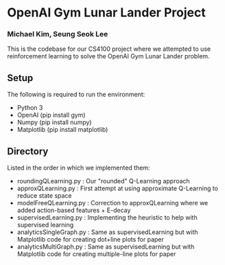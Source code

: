 # OpenAI Gym Lunar Lander Project
### Michael Kim, Seung Seok Lee

This is the codebase for our CS4100 project where we attempted to use reinforcement learning to solve the OpenAI Gym Lunar Lander problem.

## Setup
The following is required to run the environment:
- Python 3
- OpenAI (pip install gym)
- Numpy (pip install numpy)
- Matplotlib (pip install matplotlib)

## Directory
Listed in the order in which we implemented them:
- roundingQLearning.py : Our "rounded" Q-Learning approach
- approxQLearning.py : First attempt at using approximate Q-Learning to reduce state space
- modelFreeQLearning.py : Correction to approxQLearning where we added action-based features + E-decay
- supervisedLearning.py : Implementing the heuristic to help with supervised learning
- analyticsSingleGraph.py : Same as supervisedLearning but with Matplotlib code for creating dot+line plots for paper
- analyticsMultiGraph.py : Same as supervisedLearning but with Matplotlib code for creating multiple-line plots for paper
